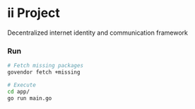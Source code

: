 # ii Project

Decentralized internet identity and communication framework

### Run

```bash
# Fetch missing packages
govendor fetch +missing

# Execute
cd app/
go run main.go
```
